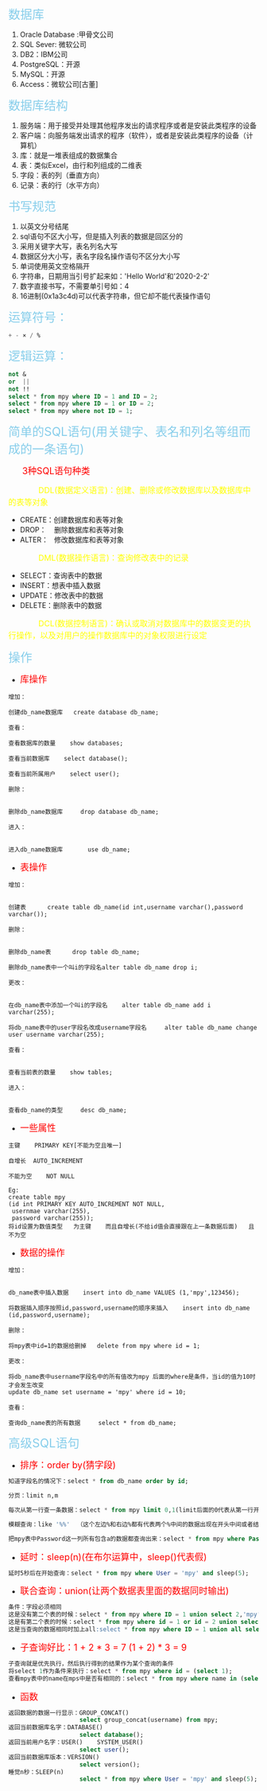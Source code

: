 <font size = 5 color = skyblue>数据库</font>

1. Oracle Database :甲骨文公司
2. SQL Sever: 微软公司
3. DB2：IBM公司
4. PostgreSQL：开源
5. MySQL：开源
6. Access：微软公司[古董]

<font size = 5 color = skyblue>数据库结构</font>

1. 服务端：用于接受并处理其他程序发出的请求程序或者是安装此类程序的设备
2. 客户端：向服务端发出请求的程序（软件），或者是安装此类程序的设备（计算机）
3. 库：就是一堆表组成的数据集合
4. 表：类似Excel，由行和列组成的二维表
5. 字段：表的列（垂直方向）
6. 记录：表的行（水平方向）

<font size = 5 color = skyblue>书写规范</font>
1. 以英文分号结尾
2. sql语句不区大小写，但是插入列表的数据是回区分的
3. 采用关键字大写，表名列名大写
4. 数据区分大小写，表名字段名操作语句不区分大小写
5. 单词使用英文空格隔开
6. 字符串，日期用当引号扩起来如：'Hello World'和'2020-2-2'
7. 数字直接书写，不需要单引号如：4
8. 16进制(0x1a3c4d)可以代表字符串，但它却不能代表操作语句
 

<font size = 5 color = skyblue>运算符号：</font>
```sql
+ - × / %
```

<font size = 5 color = skyblue>逻辑运算： </font>

```sql
not &
or  ||
not !!
select * from mpy where ID = 1 and ID = 2;
select * from mpy where ID = 1 or ID = 2;
select * from mpy where not ID = 1;
```

<font size = 5 color = skyblue>简单的SQL语句(用关键字、表名和列名等组而成的一条语句)</font>

&emsp;&emsp;<font size = 4  color = red>3种SQL语句种类</font>

&emsp;&emsp;&emsp;&emsp;<font size = 3 color = yellow> DDL(数据定义语言)：创建、删除或修改数据库以及数据库中的表等对象</font>
 - CREATE：创建数据库和表等对象
 - DROP：&nbsp;&nbsp;&nbsp;&nbsp;删除数据库和表等对象
 - ALTER： &nbsp;&nbsp;修改数据库和表等对象

&emsp;&emsp;&emsp;&emsp;<font size = 3 color = yellow> DML(数据操作语言)：查询修改表中的记录</font>

 - SELECT：查询表中的数据
 - INSERT：想表中插入数据
 - UPDATE：修改表中的数据
 - DELETE：删除表中的数据

&emsp;&emsp;&emsp;&emsp;<font size = 3 color = yellow> DCL(数据控制语言)：确认或取消对数据库中的数据变更的执行操作，以及对用户的操作数据库中的对象权限进行设定</font>

<font size = 5 color = skyblue>操作</font>

 - <font size = 4 color = red>库操作</font>

```
增加：

创建db_name数据库   create database db_name;

查看：

查看数据库的数量    show databases;

查看当前数据库    select database();

查看当前所属用户    select user();

删除：


删除db_name数据库     drop database db_name;

进入：


进入db_name数据库       use db_name;
```

  - <font size = 4 color = red>表操作</font>

```
增加：


创建表      create table db_name(id int,username varchar(),password varchar());

删除：


删除db_name表      drop table db_name;

删除db_name表中一个叫i的字段名alter table db_name drop i; 

更改：


在db_name表中添加一个叫i的字段名    alter table db_name add i varchar(255);

将db_name表中的user字段名改成username字段名     alter table db_name change user username varchar(255);

查看：


查看当前表的数量    show tables;

进入：


查看db_name的类型     desc db_name;
```
 - <font size = 4 color = red>一些属性</font>
```
主键    PRIMARY KEY[不能为空且唯一]

自增长  AUTO_INCREMENT

不能为空    NOT NULL

Eg:
create table mpy
(id int PRIMARY KEY AUTO_INCREMENT NOT NULL,
 usernmae varchar(255),
 password varchar(255));
将id设置为数值类型   为主键    而且自增长(不给id值会直接跟在上一条数据后面)   且不为空
```

 - <font size = 4 color = red>数据的操作</font>

```
增加：


db_name表中插入数据    insert into db_name VALUES (1,'mpy',123456);

将数据插入顺序按照id,password,username的顺序来插入    insert into db_name (id,password,username);

删除：

将mpy表中id=1的数据给删掉   delete from mpy where id = 1;

更改：

将db_name表中username字段名中的所有值改为mpy 后面的where是条件，当id的值为10时才会发生改变
update db_name set username = 'mpy' where id = 10;

查看：

查询db_name表的所有数据     select * from db_name;
```

<font size = 5 color = skyblue>高级SQL语句</font>

 - <font size = 4 color = red>排序：order by(猜字段)</font>

```sql
知道字段名的情况下：select * from db_name order by id;

分页：limit n,m

每次从第一行查一条数据：select * from mpy limit 0,1(limit后面的0代表从第一行开始查，类似数组的索引，而limit后面的1代表每次查询差多少条数据)

模糊查询：like '%%'  （这个左边%和右边%都有代表两个%中间的数据出现在开头中间或者结尾都可以，但是去掉左边的%或者右边的%代表必须以两个%中间的数据开头或者结尾）

把mpy表中Password这一列所有包含a的数据都查询出来：select * from mpy where Password like '%a%';
```

 - <font size = 4 color = red>延时：sleep(n)(在布尔运算中，sleep()代表假)</font>

```sql
延时5秒后在开始查询：select * from mpy where User = 'mpy' and sleep(5); 
```

 - <font size = 4 color = red>联合查询：union(让两个数据表里面的数据同时输出)</font>

```sql
条件：字段必须相同
这是没有第二个表的时候：select * from mpy where ID = 1 union select 2,'mpy';
这是有第二个表的时候：select * from mpy where id = 1 or id = 2 union select * from mps where id = 3;
这是当查询的数据相同时加上all:select * from mpy where ID = 1 union all select 1, 'mpy';
```

 - <font size = 4 color = red>子查询好比：1 + 2 * 3 = 7   (1 + 2) * 3 = 9</font>

```sql
子查询就是优先执行，然后执行得到的结果作为某个查询的条件
将select 1作为条件来执行：select * from mpy where id = (select 1);
查看mpy表中的name在mps中是否有相同的：select * from mpy where name in (select name from mps);
```

 - <font size = 4 color = red>函数</font>

```sql
返回数据的数据一行显示：GROUP_CONCAT()
                    select group_concat(username) from mpy;
返回当前数据库名字：DATABASE()
                    select database();
返回当前用户名字：USER()    SYSTEM_USER()
                    select user();
返回当前数据库版本：VERSION()
                    select version();
睡觉n秒：SLEEP(n)
                    select * from mpy where User = 'mpy' and sleep(5); 

```